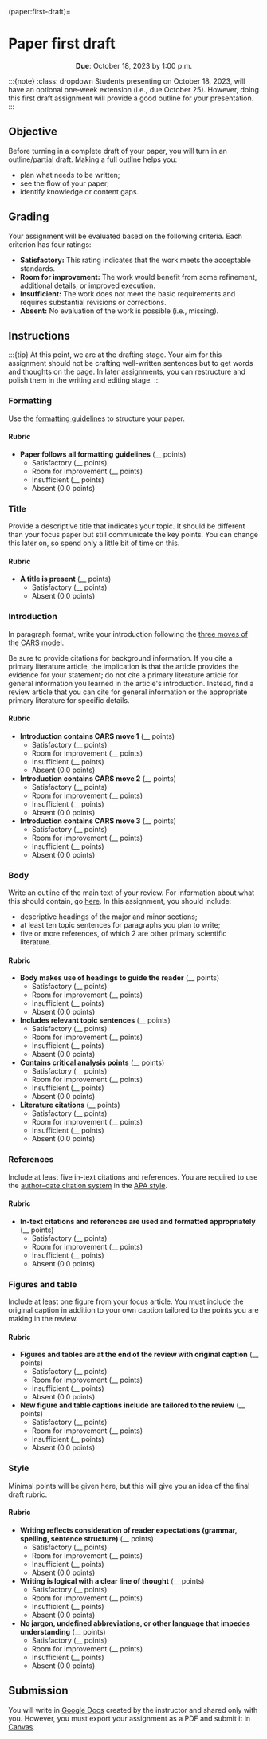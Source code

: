 (paper:first-draft)=
# Paper first draft

<p style="text-align: center;">
    <strong>Due</strong></a>: October 18, 2023 by 1:00 p.m.
</p>

:::{note}
:class: dropdown
Students presenting on October 18, 2023, will have an optional one-week extension (i.e., due October 25).
However, doing this first draft assignment will provide a good outline for your presentation.
:::


## Objective

Before turning in a complete draft of your paper, you will turn in an outline/partial draft.
Making a full outline helps you:

- plan what needs to be written;
- see the flow of your paper;
- identify knowledge or content gaps.

## Grading

Your assignment will be evaluated based on the following criteria.
Each criterion has four ratings:

- **Satisfactory:**
  This rating indicates that the work meets the acceptable standards.
- **Room for improvement:**
  The work would benefit from some refinement, additional details, or improved execution.
- **Insufficient:**
  The work does not meet the basic requirements and requires substantial revisions or corrections.
- **Absent:**
  No evaluation of the work is possible (i.e., missing).

## Instructions

:::{tip}
At this point, we are at the drafting stage.
Your aim for this assignment should not be crafting well-written sentences but to get words and thoughts on the page.
In later assignments, you can restructure and polish them in the writing and editing stage.
:::

### Formatting

Use the [formatting guidelines](paper:format-guidelines) to structure your paper.

#### Rubric

- **Paper follows all formatting guidelines** (__ points)
  - Satisfactory (__  points)
  - Room for improvement (__  points)
  - Insufficient (__ points)
  - Absent (0.0 points)

### Title

Provide a descriptive title that indicates your topic.
It should be different than your focus paper but still communicate the key points.
You can change this later on, so spend only a little bit of time on this.

#### Rubric

- **A title is present** (__ points)
  - Satisfactory (__  points)
  - Absent (0.0 points)

### Introduction

In paragraph format, write your introduction following the [three moves of the CARS model](cars-introduction).

Be sure to provide citations for background information.
If you cite a primary literature article, the implication is that the article provides the evidence for your statement; do not cite a primary literature article for general information you learned in the article's introduction.
Instead, find a review article that you can cite for general information or the appropriate primary literature for specific details.

#### Rubric

- **Introduction contains CARS move 1** (__ points)
  - Satisfactory (__  points)
  - Room for improvement (__  points)
  - Insufficient (__ points)
  - Absent (0.0 points)
- **Introduction contains CARS move 2** (__ points)
  - Satisfactory (__  points)
  - Room for improvement (__  points)
  - Insufficient (__ points)
  - Absent (0.0 points)
- **Introduction contains CARS move 3** (__ points)
  - Satisfactory (__  points)
  - Room for improvement (__  points)
  - Insufficient (__ points)
  - Absent (0.0 points)

### Body

Write an outline of the main text of your review.
For information about what this should contain, go [here](paper:format:body).
In this assignment, you should include:

- descriptive headings of the major and minor sections;
- at least ten topic sentences for paragraphs you plan to write;
- five or more references, of which 2 are other primary scientific literature.

#### Rubric

- **Body makes use of headings to guide the reader** (__ points)
  - Satisfactory (__  points)
  - Room for improvement (__  points)
  - Insufficient (__ points)
  - Absent (0.0 points)
- **Includes relevant topic sentences** (__ points)
  - Satisfactory (__  points)
  - Room for improvement (__  points)
  - Insufficient (__ points)
  - Absent (0.0 points)
- **Contains critical analysis points** (__ points)
  - Satisfactory (__  points)
  - Room for improvement (__  points)
  - Insufficient (__ points)
  - Absent (0.0 points)
- **Literature citations** (__ points)
  - Satisfactory (__  points)
  - Room for improvement (__  points)
  - Insufficient (__ points)
  - Absent (0.0 points)

### References

Include at least five in-text citations and references.
You are required to use the [author–date citation system](https://apastyle.apa.org/style-grammar-guidelines/citations/basic-principles/author-date) in the [APA style](https://apastyle.apa.org/style-grammar-guidelines/references).

#### Rubric

- **In-text citations and references are used and formatted appropriately** (__ points)
  - Satisfactory (__  points)
  - Room for improvement (__  points)
  - Insufficient (__ points)
  - Absent (0.0 points)

### Figures and table

Include at least one figure from your focus article.
You must include the original caption in addition to your own caption tailored to the points you are making in the review.

#### Rubric

- **Figures and tables are at the end of the review with original caption** (__ points)
  - Satisfactory (__  points)
  - Room for improvement (__  points)
  - Insufficient (__ points)
  - Absent (0.0 points)
- **New figure and table captions include are tailored to the review** (__ points)
  - Satisfactory (__  points)
  - Room for improvement (__  points)
  - Insufficient (__ points)
  - Absent (0.0 points)

### Style

Minimal points will be given here, but this will give you an idea of the final draft rubric.

#### Rubric

- **Writing reflects consideration of reader expectations (grammar, spelling, sentence structure)** (__ points)
  - Satisfactory (__  points)
  - Room for improvement (__  points)
  - Insufficient (__ points)
  - Absent (0.0 points)
- **Writing is logical with a clear line of thought** (__ points)
  - Satisfactory (__  points)
  - Room for improvement (__  points)
  - Insufficient (__ points)
  - Absent (0.0 points)
- **No jargon, undefined abbreviations, or other language that impedes understanding** (__ points)
  - Satisfactory (__  points)
  - Room for improvement (__  points)
  - Insufficient (__ points)
  - Absent (0.0 points)

## Submission

You will write in [Google Docs](https://docs.google.com/) created by the instructor and shared only with you.
However, you must export your assignment as a PDF and submit it in [Canvas](https://canvas.pitt.edu/).
